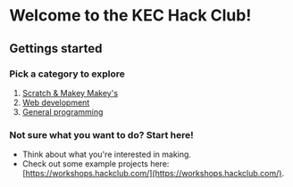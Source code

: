 # Welcome to the KEC Hack Club!

## Gettings started

### Pick a category to explore

1. [Scratch & Makey Makey's](scratch&makey-makey)
2. [Web development](web-development)
    <!-- 3. [Machine learning](machine-learning) -->
    <!-- 4. [Game development](game-development) -->
    <!-- 5. [Robots & hardware](robots&hardware) -->
    <!-- 6. [Mobile development](mobile-development) -->
3. [General programming](general-programming)

### Not sure what you want to do? Start here!

-   Think about what you're interested in making.
-   Check out some example projects here: [https://workshops.hackclub.com/](https://workshops.hackclub.com/).
